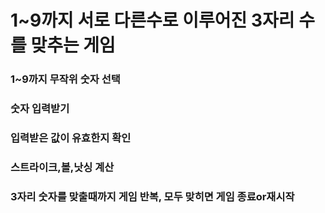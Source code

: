 # 1~9까지 서로 다른수로 이루어진 3자리 수를 맞추는 게임

### 1~9까지 무작위 숫자 선택

### 숫자 입력받기

### 입력받은 값이 유효한지 확인

### 스트라이크,볼,낫싱 계산

### 3자리 숫자를 맞출때까지 게임 반복, 모두 맞히면 게임 종료or재시작

